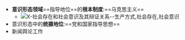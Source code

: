 - **意识形态领域**==指导地位==的**根本制度**:==马克思主义==
	- ![X-社会存在和社会意识及其辩证关系--生产方式,社会存在,社会意识](考研/政治/马原/X-社会存在和社会意识及其辩证关系--生产方式,社会存在,社会意识.md#^2cn22c)
- 意识形态中的**统摄地位**:==党和国家指导思想==
- 新闻舆论工作